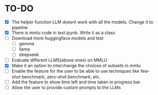 # TO-DO
- [x] The helper function LLM doesnt work with all the models. Change it to pipeline
- [x] There is mmlu code in test.ipynb. Write it as a class
- [ ] Download more huggingface models and test
  - [ ] gemma
  - [ ] llama
  - [ ] deepseek
- [ ] Evaluate different LLMS(above ones) on MMLU
- [x] Make it an option to interchange the choices of subsets in mmlu
- [ ] Enable the feature for the user to be able to use techniques like few-shot benchmark, zero-shot benchmark, etc.
- [ ] Add the feature to show time left and time taken in progress bar
- [ ] Allow the user to provide custom prompts to the LLMs